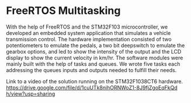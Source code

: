 # FreeRTOS Multitasking


With the help of FreeRTOS and the STM32F103 microcontroller, we developed an embedded system application that simulates a vehicle transmission control. The hardware implementation consisted of two potentiometers to emulate the pedals, a two bit deepswitch to emulate the gearbox options, and led to show the intensity of the output and the LCD display to show the current velocity in km/hr. The software modules were mainly built with the help of tasks and queues. We wrote five tasks each addressing the queues inputs and outputs needed to fulfill their needs.

Link to a video of the solution running on the STM32F1038CT6 hardware.
[https://drive.google.com/file/d/1cuUTk8nihORNWoZ1-8J9fjZgoEqFkQd h/view?usp=sharing
](https://drive.google.com/file/d/1cuUTk8nihORNWoZ1-8J9fjZgoEqFkQdh/view)
